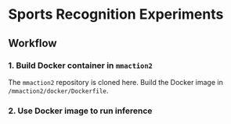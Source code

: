# Sports Recognition Experiments

## Workflow

### 1. Build Docker container in `mmaction2`
The `mmaction2` repository is cloned here. Build the Docker image in `/mmaction2/docker/Dockerfile`.

### 2. Use Docker image to run inference
